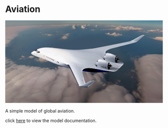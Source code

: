 # Aviation

![BWB](./assets/bwb_jet_zero.jpg)

A simple model of global aviation.

click [here](./fleet.md) to view the model documentation.
